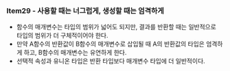### Item29 - 사용할 때는 너그럽게, 생성할 때는 엄격하게

- 함수의 매개변수는 타입의 범위가 넓어도 되지만, 결과를 반환할 때는 일반적으로 타입의 범위가 더 구체적이어야 한다.
- 만약 A함수의 반환값이 B함수의 매개변수로 삽입될 때 A의 반환값의 타입은 엄격하게 하고, B함수의 매개변수는 유연하게 한다.
- 선택적 속성과 유니온 타입은 반환 타입보다 매개변수 타입에 더 일반적이다.
